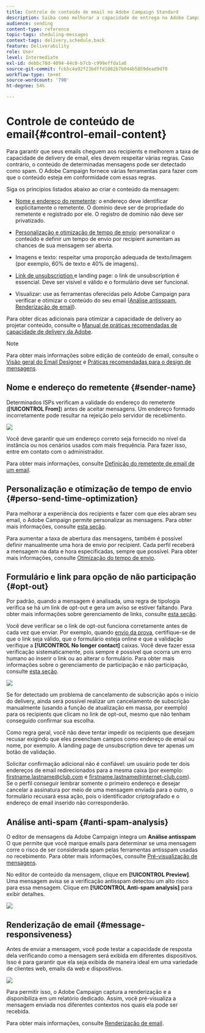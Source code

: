 ```yaml
---
title: Controle de conteúdo de email no Adobe Campaign Standard
description: Saiba como melhorar a capacidade de entrega no Adobe Campaign Standard ao editar seu conteúdo de email.
audience: sending
content-type: reference
topic-tags: sheduling-messages
context-tags: delivery,schedule,back
feature: Deliverability
role: User
level: Intermediate
exl-id: debbc70d-4094-44c0-b7cb-c999effda1a6
source-git-commit: fcb5c4a92f23bdffd1082b7b044b5859dead9d70
workflow-type: tm+mt
source-wordcount: '790'
ht-degree: 54%

---
```


# Controle de conteúdo de email{#control-email-content}

<!--TO KEEP because specific to Campaign-->

Para garantir que seus emails cheguem aos recipients e melhorem a taxa de capacidade de delivery de email, eles devem respeitar várias regras. Caso contrário, o conteúdo de determinadas mensagens pode ser detectado como spam. O Adobe Campaign fornece várias ferramentas para fazer com que o conteúdo esteja em conformidade com essas regras.

Siga os princípios listados abaixo ao criar o conteúdo da mensagem:

* [Nome e endereço do remetente](#sender-name): o endereço deve identificar explicitamente o remetente. O domínio deve ser de propriedade do remetente e registrado por ele. O registro de domínio não deve ser privatizado.

   <!--**Subject**: Avoid excessive capitalization and punctuation, and words that are frequently used by spammers ("Win", "Free", etc.).-->
* [Personalização e otimização de tempo de envio](#perso-send-time-optimization): personalizar o conteúdo e definir um tempo de envio por recipient aumentam as chances de sua mensagem ser aberta.
* Imagens e texto: respeitar uma proporção adequada de texto/imagem (por exemplo, 60% de texto e 40% de imagens).
* [Link de unsubscription ](#opt-out) e landing page: o link de unsubscription é essencial. Deve ser visível e válido e o formulário deve ser funcional.
* Visualizar: use as ferramentas oferecidas pelo Adobe Campaign para verificar e otimizar o conteúdo do seu email ([Análise antisspam](#anti-spam-analysis), [Renderização de email](#message-responsiveness)).

Para obter dicas adicionais para otimizar a capacidade de delivery ao projetar conteúdo, consulte o [Manual de práticas recomendadas de capacidade de delivery da Adobe](https://experienceleague.adobe.com/docs/deliverability-learn/deliverability-best-practice-guide/content-best-practices-for-optimal-delivery.html?lang=pt-BR).

>[!NOTE]
>
>Para obter mais informações sobre edição de conteúdo de email, consulte o [Visão geral do Email Designer](../../designing/using/designing-content-in-adobe-campaign.md) e [Práticas recomendadas para o design de mensagens](../../designing/using/designing-content-in-adobe-campaign.md#content-design-best-practices).

## Nome e endereço do remetente {#sender-name}

Determinados ISPs verificam a validade do endereço do remetente (**[!UICONTROL From]**) antes de aceitar mensagens. Um endereço formado incorretamente pode resultar na rejeição pelo servidor de recebimento.

![](assets/delivery_content_edition16.png)

Você deve garantir que um endereço correto seja fornecido no nível da instância ou nos cenários usados com mais frequência. Para fazer isso, entre em contato com o administrador.

Para obter mais informações, consulte [Definição do remetente de email de um email](../../designing/using/subject-line.md#email-sender).

## Personalização e otimização de tempo de envio {#perso-send-time-optimization}

Para melhorar a experiência dos recipients e fazer com que eles abram seu email, o Adobe Campaign permite personalizar as mensagens. Para obter mais informações, consulte [esta seção](../../designing/using/personalization.md).

Para aumentar a taxa de abertura das mensagens, também é possível definir manualmente uma hora de envio por recipient. Cada perfil receberá a mensagem na data e hora especificadas, sempre que possível. Para obter mais informações, consulte [Otimização do tempo de envio](../../sending/using/optimizing-the-sending-time.md).

## Formulário e link para opção de não participação {#opt-out}

Por padrão, quando a mensagem é analisada, uma regra de tipologia verifica se há um link de opt-out e gera um aviso se estiver faltando. Para obter mais informações sobre gerenciamento de links, consulte [esta seção](../../designing/using/links.md).

Você deve verificar se o link de opt-out funciona corretamente antes de cada vez que enviar. Por exemplo, quando [envio da prova](../../sending/using/sending-proofs.md), certifique-se de que o link seja válido, que o formulário esteja online e que a validação verifique a **[!UICONTROL No longer contact]** caixas. Você deve fazer essa verificação sistematicamente, pois sempre é possível que ocorra um erro humano ao inserir o link ou ao alterar o formulário. Para obter mais informações sobre o gerenciamento de participação e não participação, consulte [esta seção](../../audiences/using/managing-opt-in-and-opt-out-in-campaign.md).

![](assets/optin_landingpage_3.png)

Se for detectado um problema de cancelamento de subscrição após o início do delivery, ainda será possível realizar um cancelamento de subscrição manualmente (usando a função de atualização em massa, por exemplo) para os recipients que clicam no link de opt-out, mesmo que não tenham conseguido confirmar sua escolha.

Como regra geral, você não deve tentar impedir os recipients que desejam recusar exigindo que eles preencham campos como endereço de email ou nome, por exemplo. A landing page de unsubscription deve ter apenas um botão de validação.

Solicitar confirmação adicional não é confiável: um usuário pode ter dois endereços de email redirecionados para a mesma caixa (por exemplo: firstname.lastname@club.com e firstname.lastname@internet-club.com). Se o perfil conseguir lembrar somente o primeiro endereço e desejar cancelar a assinatura por meio de uma mensagem enviada para o outro, o formulário recusará essa ação, pois o identificador criptografado e o endereço de email inserido não corresponderão.

## Análise anti-spam {#anti-spam-analysis}

O editor de mensagens da Adobe Campaign integra um **Análise antisspam** O que permite que você marque emails para determinar se uma mensagem corre o risco de ser considerada spam pelas ferramentas antisspam usadas no recebimento. Para obter mais informações, consulte [Pré-visualização de mensagens](../../sending/using/previewing-messages.md).

No editor de conteúdo da mensagem, clique em **[!UICONTROL Preview]**. Uma mensagem avisa se a verificação antisspam detectou um alto risco para essa mensagem. Clique em **[!UICONTROL Anti-spam analysis]** para exibir detalhes.

![](assets/sending_anti-spam_analysis.png)

## Renderização de email {#message-responsiveness}

Antes de enviar a mensagem, você pode testar a capacidade de resposta dela verificando como a mensagem será exibida em diferentes dispositivos. Isso é para garantir que ela seja exibida de maneira ideal em uma variedade de clientes web, emails da web e dispositivos.

![](assets/inbox_rendering_report_3.png)

Para permitir isso, o Adobe Campaign captura a renderização e a disponibiliza em um relatório dedicado. Assim, você pré-visualiza a mensagem enviada nos diferentes contextos nos quais ela pode ser recebida.

Para obter mais informações, consulte [Renderização de email](../../sending/using/email-rendering.md).
